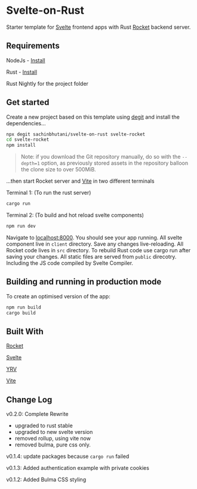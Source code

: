 
# Svelte-on-Rust

Starter template for [Svelte](https://svelte.dev) frontend apps with Rust [Rocket](https://rocket.rs) backend server. 



## Requirements

NodeJs - [Install](https://nodejs.org/en/download/)

Rust  - [Install](https://www.rust-lang.org/tools/install) 

Rust Nightly for the project folder


## Get started
Create a new project based on this template using [degit](https://github.com/Rich-Harris/degit) and 
install the dependencies...

```bash
npx degit sachinbhutani/svelte-on-rust svelte-rocket
cd svelte-rocket
npm install
```

> Note: if you download the Git repository manually, do so with the `--depth=1` option, as previously stored assets in the repository balloon the clone size to over 500MiB.

...then start Rocket server and [Vite](https://vitejs.dev) in two different terminals 

Terminal 1: (To run the rust server)
```bash
cargo run  
```
Terminal 2: (To build and hot reload svelte components)
```bash
npm run dev  
```

Navigate to [localhost:8000](http://localhost:8000). You should see your app running. 
All svelte component live in `client` directory. Save any changes live-reloading.
All Rocket code lives in `src` directory. To rebuild Rust code use cargo run after saving your changes. 
All static files are served from `public` direcotry. Including the JS code compiled by Svelte Compiler.


## Building and running in production mode

To create an optimised version of the app:

```bash
npm run build
cargo build
```

## Built With
[Rocket](https://rocket.rs/) 

[Svelte](https://svelte.dev/)

[YRV](https://github.com/pateketrueke/yrv) 

[Vite](https://vitejs.dev)

## Change Log

v0.2.0: Complete Rewrite 
  + upgraded to rust stable 
  + upgraded to new svelte version 
  + removed rollup, using vite now 
  + removed bulma, pure css only. 

v0.1.4: update packages  because `cargo run` failed 

v0.1.3: Added authentication example with private cookies

v0.1.2: Added Bulma CSS styling
